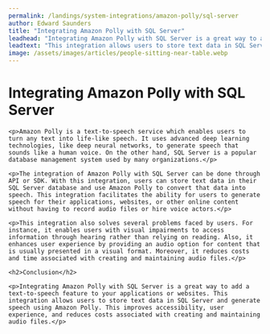 ```yaml
---
permalink: /landings/system-integrations/amazon-polly/sql-server
author: Edward Saunders
title: "Integrating Amazon Polly with SQL Server"
leadhead: "Integrating Amazon Polly with SQL Server is a great way to add a text-to-speech feature to your applications or websites"
leadtext: "This integration allows users to store text data in SQL Server and generate speech using Amazon Polly. This improves accessibility, user experience, and reduces costs associated with creating and maintaining audio files."
image: /assets/images/articles/people-sitting-near-table.webp
---
```

<div class="arttext">	<h1>Integrating Amazon Polly with SQL Server</h1>

	<p>Amazon Polly is a text-to-speech service which enables users to turn any text into life-like speech. It uses advanced deep learning technologies, like deep neural networks, to generate speech that sounds like a human voice. On the other hand, SQL Server is a popular database management system used by many organizations.</p>

	<p>The integration of Amazon Polly with SQL Server can be done through API or SDK. With this integration, users can store text data in their SQL Server database and use Amazon Polly to convert that data into speech. This integration facilitates the ability for users to generate speech for their applications, websites, or other online content without having to record audio files or hire voice actors.</p>

	<p>This integration also solves several problems faced by users. For instance, it enables users with visual impairments to access information through hearing rather than relying on reading. Also, it enhances user experience by providing an audio option for content that is usually presented in a visual format. Moreover, it reduces costs and time associated with creating and maintaining audio files.</p>

	<h2>Conclusion</h2>

	<p>Integrating Amazon Polly with SQL Server is a great way to add a text-to-speech feature to your applications or websites. This integration allows users to store text data in SQL Server and generate speech using Amazon Polly. This improves accessibility, user experience, and reduces costs associated with creating and maintaining audio files.</p>
</div>